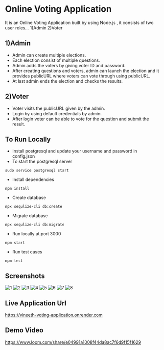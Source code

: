 # Online Voting Application

It is an Online Voting Application built by using Node.js , it consists of two user roles...
1)Admin 2)Voter

## 1)Admin

- Admin can create multiple elections.
- Each election consist of multiple questions.
- Admin adds the voters by giving voter ID and password.
- After creating questions and voters, admin can launch the election and it provides publicURL where voters can vote through using publicURL.
- At last admin ends the election and checks the results.

## 2)Voter

- Voter visits the publicURL given by the admin.
- Login by using default credentials by admin.
- After login voter can be able to vote for the question and submit the result.

## To Run Locally

- Install postgresql and update your username and password in config.json
- To start the postgresql server

```
sudo service postgresql start
```

- Install dependencies

```
npm install
```

- Create database

```
npx sequlize-cli db:create
```

- Migrate database

```
npx sequlize-cli db:migrate
```

- Run locally at port 3000

```
npm start
```

- Run test cases

```
npm test
```

## Screenshots

![1](https://user-images.githubusercontent.com/112814848/213916221-ec2281dd-00b6-4491-b0ad-614fd2463028.png)
![2](https://user-images.githubusercontent.com/112814848/213916273-329402c0-9f22-422e-b1a7-a3f3e78d7d91.png)
![3](https://user-images.githubusercontent.com/112814848/213916274-1358fdb7-2f31-4f88-b923-902ebbaeee1d.png)
![4](https://user-images.githubusercontent.com/112814848/213916275-d9caec04-61c7-42ca-b2a6-01b411387d0b.png)
![5](https://user-images.githubusercontent.com/112814848/213916278-b4eb2674-c373-44d4-996d-363c923e5300.png)
![6](https://user-images.githubusercontent.com/112814848/213916279-ba72d663-4910-4fe6-b869-d426892a17a3.png)
![7](https://user-images.githubusercontent.com/112814848/213951864-0e02a960-e1ae-4a66-8ee9-636be568a98e.png)
![8](https://user-images.githubusercontent.com/112814848/213916282-d09c4734-88fd-4f1c-9727-ac2a2b343c8f.png)

## Live Application Url

https://vineeth-voting-application.onrender.com

## Demo Video

https://www.loom.com/share/e04991a1008f44da8ac7f6d9f15f1629
